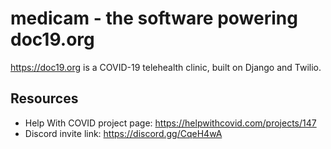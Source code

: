 # medicam - the software powering doc19.org

https://doc19.org is a COVID-19 telehealth clinic, built on Django and Twilio.

## Resources
- Help With COVID project page: https://helpwithcovid.com/projects/147
- Discord invite link: https://discord.gg/CqeH4wA
